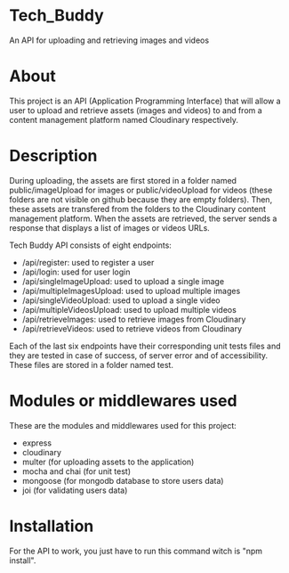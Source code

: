 # Tech_Buddy
An API for uploading and retrieving images and videos

# About
This project is an API (Application Programming Interface) that will allow a user to upload and retrieve assets (images and videos) to and from a content management platform named Cloudinary respectively.

# Description
During uploading, the assets are first stored in a folder named public/imageUpload for images or public/videoUpload for videos (these folders are not visible on github because they are empty folders). Then, these assets are transfered from the folders to the Cloudinary content management platform. When the assets are retrieved, the server sends a response that displays a list of images or videos URLs.

Tech Buddy API consists of eight endpoints:

- /api/register: used to register a user
- /api/login: used for user login
- /api/singleImageUpload: used to upload a single image
- /api/multipleImagesUpload: used to upload multiple images
- /api/singleVideoUpload: used to upload a single video
- /api/multipleVideosUpload: used to upload multiple videos
- /api/retrieveImages: used to retrieve images from Cloudinary
- /api/retrieveVideos: used to retrieve videos from Cloudinary

Each of the last six endpoints have their corresponding unit tests files and they are tested in case of success, of server error and of accessibility. These files are stored in a folder named test.

# Modules or middlewares used

These are the modules and middlewares used for this project:

- express
- cloudinary
- multer (for uploading assets to the application)
- mocha and chai (for unit test)
- mongoose (for mongodb database to store users data)
- joi (for validating users data)

# Installation

For the API to work, you just have to run this command witch is "npm install".
